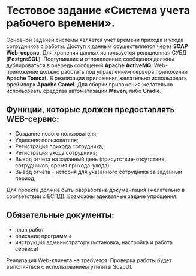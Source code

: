 # Тестовое задание «Система учета рабочего времени».
Основной задачей системы является учет времени прихода и ухода сотрудников с работы.
Доступ к данным осуществляется через **SOAP Web-сервис**. 
Для хранения данных используется реляционная СУБД (**PostgreSQL**). 
Поступившие и отправленные сообщения должны дублироваться в очередь сообщений **Apache ActiveMQ**. 
Web-приложение должно работать под управлением сервера приложений **Apache Tomcat**.
В реализации приложения желательно использовать фреймворк **Apache Camel**.
Для сборки приложения желательно использовать средства автоматизации **Maven**, либо **Gradle**.

## Функции, которые должен предоставлять WEB-сервис:
* Создание нового пользователя;
* Удаление пользователя;
* Регистрация прихода сотрудника;
* Регистрация ухода сотрудника;
* Вывод отчета на заданный день (присутствие-отсутствие сотрудников, время прихода-ухода);
* Вывод отчета - история для указанного сотрудника за заданный период;

Для проекта должна быть разработана документация (желательно в соответствии с ЕСПД). 
Возможны адекватные задаче упрощения. 

## Обязательные документы:
* план работ
* описание программы
* инструкция администратору (установка, настройка и работа сервиса)

Реализация Web-клиента не требуется. Проверка работы будет выполняться с использованием утилиты SoapUI.